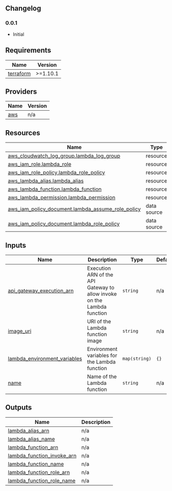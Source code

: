 

## Changelog

### 0.0.1
- Initial

## Requirements

| Name | Version |
|------|---------|
| <a name="requirement_terraform"></a> [terraform](#requirement\_terraform) | >=1.10.1 |

## Providers

| Name | Version |
|------|---------|
| <a name="provider_aws"></a> [aws](#provider\_aws) | n/a |



## Resources

| Name | Type |
|------|------|
| [aws_cloudwatch_log_group.lambda_log_group](https://registry.terraform.io/providers/hashicorp/aws/latest/docs/resources/cloudwatch_log_group) | resource |
| [aws_iam_role.lambda_role](https://registry.terraform.io/providers/hashicorp/aws/latest/docs/resources/iam_role) | resource |
| [aws_iam_role_policy.lambda_role_policy](https://registry.terraform.io/providers/hashicorp/aws/latest/docs/resources/iam_role_policy) | resource |
| [aws_lambda_alias.lambda_alias](https://registry.terraform.io/providers/hashicorp/aws/latest/docs/resources/lambda_alias) | resource |
| [aws_lambda_function.lambda_function](https://registry.terraform.io/providers/hashicorp/aws/latest/docs/resources/lambda_function) | resource |
| [aws_lambda_permission.lambda_permission](https://registry.terraform.io/providers/hashicorp/aws/latest/docs/resources/lambda_permission) | resource |
| [aws_iam_policy_document.lambda_assume_role_policy](https://registry.terraform.io/providers/hashicorp/aws/latest/docs/data-sources/iam_policy_document) | data source |
| [aws_iam_policy_document.lambda_role_policy](https://registry.terraform.io/providers/hashicorp/aws/latest/docs/data-sources/iam_policy_document) | data source |

## Inputs

| Name | Description | Type | Default | Required |
|------|-------------|------|---------|:--------:|
| <a name="input_api_gateway_execution_arn"></a> [api\_gateway\_execution\_arn](#input\_api\_gateway\_execution\_arn) | Execution ARN of the API Gateway to allow invoke on the Lambda function | `string` | n/a | yes |
| <a name="input_image_uri"></a> [image\_uri](#input\_image\_uri) | URI of the Lambda function image | `string` | n/a | yes |
| <a name="input_lambda_environment_variables"></a> [lambda\_environment\_variables](#input\_lambda\_environment\_variables) | Environment variables for the Lambda function | `map(string)` | `{}` | no |
| <a name="input_name"></a> [name](#input\_name) | Name of the Lambda function | `string` | n/a | yes |

## Outputs

| Name | Description |
|------|-------------|
| <a name="output_lambda_alias_arn"></a> [lambda\_alias\_arn](#output\_lambda\_alias\_arn) | n/a |
| <a name="output_lambda_alias_name"></a> [lambda\_alias\_name](#output\_lambda\_alias\_name) | n/a |
| <a name="output_lambda_function_arn"></a> [lambda\_function\_arn](#output\_lambda\_function\_arn) | n/a |
| <a name="output_lambda_function_invoke_arn"></a> [lambda\_function\_invoke\_arn](#output\_lambda\_function\_invoke\_arn) | n/a |
| <a name="output_lambda_function_name"></a> [lambda\_function\_name](#output\_lambda\_function\_name) | n/a |
| <a name="output_lambda_function_role_arn"></a> [lambda\_function\_role\_arn](#output\_lambda\_function\_role\_arn) | n/a |
| <a name="output_lambda_function_role_name"></a> [lambda\_function\_role\_name](#output\_lambda\_function\_role\_name) | n/a |
